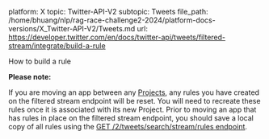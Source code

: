 platform: X
topic: Twitter-API-V2
subtopic: Tweets
file_path: /home/bhuang/nlp/rag-race-challenge2-2024/platform-docs-versions/X_Twitter-API-V2/Tweets.md
url: https://developer.twitter.com/en/docs/twitter-api/tweets/filtered-stream/integrate/build-a-rule

How to build a rule

**Please note:**

If you are moving an app between any [Projects](https://developer.twitter.com/en/docs/projects/overview), any rules you have created on the filtered stream endpoint will be reset. You will need to recreate these rules once it is associated with its new Project. Prior to moving an app that has rules in place on the filtered stream endpoint, you should save a local copy of all rules using the [GET /2/tweets/search/stream/rules endpoint](https://developer.twitter.com/en/docs/twitter-api/tweets/filtered-stream/api-reference/get-tweets-search-stream-rules).